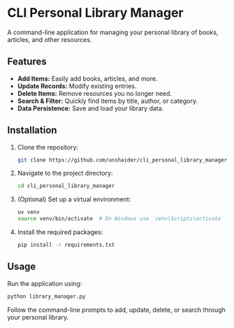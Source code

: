 # CLI Personal Library Manager

A command-line application for managing your personal library of books, articles, and other resources.

## Features

- **Add Items:** Easily add books, articles, and more.
- **Update Records:** Modify existing entries.
- **Delete Items:** Remove resources you no longer need.
- **Search & Filter:** Quickly find items by title, author, or category.
- **Data Persistence:** Save and load your library data.

## Installation

1. Clone the repository:
    ```bash
    git clone https://github.com/unshaider/cli_personal_library_manager.git
    ```
2. Navigate to the project directory:
    ```bash
    cd cli_personal_library_manager
    ```
3. (Optional) Set up a virtual environment:
    ```bash
    uv venv
    source venv/bin/activate  # On Windows use `venv\Scripts\activate`
    ```
4. Install the required packages:
    ```bash
    pip install -r requirements.txt
    ```

## Usage

Run the application using:
```bash
python library_manager.py
```
Follow the command-line prompts to add, update, delete, or search through your personal library.